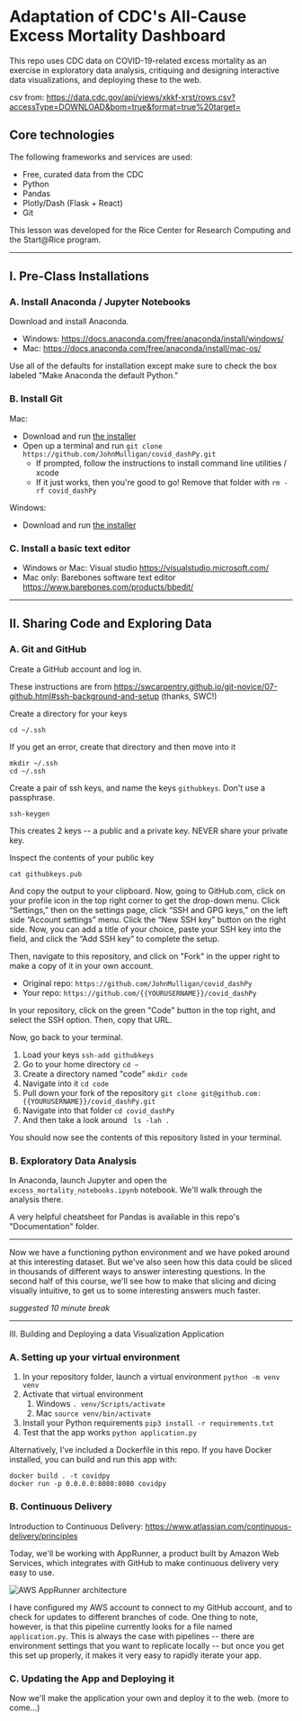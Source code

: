 # Adaptation of CDC's All-Cause Excess Mortality Dashboard

This repo uses CDC data on COVID-19-related excess mortality as an exercise in exploratory data analysis, critiquing and designing interactive data visualizations, and deploying these to the web.

csv from: https://data.cdc.gov/api/views/xkkf-xrst/rows.csv?accessType=DOWNLOAD&bom=true&format=true%20target=

## Core technologies

The following frameworks and services are used:

* Free, curated data from the CDC
* Python
* Pandas
* Plotly/Dash (Flask + React)
* Git

This lesson was developed for the Rice Center for Research Computing and the Start@Rice program.

-------------------------

## I. Pre-Class Installations

### A. Install Anaconda / Jupyter Notebooks

Download and install Anaconda.

* Windows: https://docs.anaconda.com/free/anaconda/install/windows/
* Mac: https://docs.anaconda.com/free/anaconda/install/mac-os/

Use all of the defaults for installation except make sure to check the box labeled "Make Anaconda the default Python."

### B. Install Git

Mac:

* Download and run [the installer](https://git-scm.com/downloads)
* Open up a terminal and run ```git clone https://github.com/JohnMulligan/covid_dashPy.git```
	* If prompted, follow the instructions to install command line utilities / xcode
	* If it just works, then you're good to go! Remove that folder with ```rm -rf covid_dashPy```

Windows:

* Download and run [the installer](https://gitforwindows.org/)

### C. Install a basic text editor

* Windows or Mac: Visual studio https://visualstudio.microsoft.com/
* Mac only: Barebones software text editor https://www.barebones.com/products/bbedit/

-------------------------

## II. Sharing Code and Exploring Data

### A. Git and GitHub

Create a GitHub account and log in.

These instructions are from https://swcarpentry.github.io/git-novice/07-github.html#ssh-background-and-setup (thanks, SWC!)

Create a directory for your keys

	cd ~/.ssh

If you get an error, create that directory and then move into it

	mkdir ~/.ssh
	cd ~/.ssh

Create a pair of ssh keys, and name the keys ```githubkeys```. Don't use a passphrase.

	ssh-keygen

This creates 2 keys -- a public and a private key. NEVER share your private key.

Inspect the contents of your public key

	cat githubkeys.pub

And copy the output to your clipboard. Now, going to GitHub.com, click on your profile icon in the top right corner to get the drop-down menu. Click “Settings,” then on the settings page, click “SSH and GPG keys,” on the left side “Account settings” menu. Click the “New SSH key” button on the right side. Now, you can add a title of your choice, paste your SSH key into the field, and click the “Add SSH key” to complete the setup.

Then, navigate to this repository, and click on "Fork" in the upper right to make a copy of it in your own account.

* Original repo: ```https://github.com/JohnMulligan/covid_dashPy```
* Your repo: ```https://github.com/{{YOURUSERNAME}}/covid_dashPy```

In your repository, click on the green "Code" button in the top right, and select the SSH option. Then, copy that URL.

Now, go back to your terminal.

1. Load your keys ```ssh-add githubkeys```
1. Go to your home directory ```cd ~```
1. Create a directory named "code" ```mkdir code```
1. Navigate into it ```cd code```
1. Pull down your fork of the repository ```git clone git@github.com:{{YOURUSERNAME}}/covid_dashPy.git```
1. Navigate into that folder ```cd covid_dashPy```
1. And then take a look around ``` ls -lah .```

You should now see the contents of this repository listed in your terminal.

### B. Exploratory Data Analysis

In Anaconda, launch Jupyter and open the ```excess_mortality_notebooks.ipynb``` notebook. We'll walk through the analysis there.

A very helpful cheatsheet for Pandas is available in this repo's "Documentation" folder.

------------------

Now we have a functioning python environment and we have poked around at this interesting dataset. But we've also seen how this data could be sliced in thousands of different ways to answer interesting questions. In the second half of this course, we'll see how to make that slicing and dicing visually intuitive, to get us to some interesting answers much faster.

_suggested 10 minute break_

------------------

III. Building and Deploying a data Visualization Application

### A. Setting up your virtual environment

1. In your repository folder, launch a virtual environment ```python -m venv venv```
1. Activate that virtual environment
	1. Windows ```. venv/Scripts/activate```
	1. Mac ```source venv/bin/activate```
1. Install your Python requirements ```pip3 install -r requirements.txt```
1. Test that the app works ```python application.py```

Alternatively, I've included a Dockerfile in this repo. If you have Docker installed, you can build and run this app with:

	docker build . -t covidpy
	docker run -p 0.0.0.0:8080:8080 covidpy

### B. Continuous Delivery

Introduction to Continuous Delivery: https://www.atlassian.com/continuous-delivery/principles

Today, we'll be working with AppRunner, a product built by Amazon Web Services, which integrates with GitHub to make continuous delivery very easy to use.

![AWS AppRunner architecture](https://docs.aws.amazon.com/images/apprunner/latest/dg/images/architecture.png)

I have configured my AWS account to connect to my GitHub account, and to check for updates to different branches of code. One thing to note, however, is that this pipeline currently looks for a file named ```application.py```. This is always the case with pipelines -- there are environment settings that you want to replicate locally -- but once you get this set up properly, it makes it very easy to rapidly iterate your app.

### C. Updating the App and Deploying it

Now we'll make the application your own and deploy it to the web. (more to come...)
















